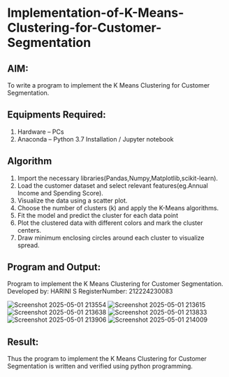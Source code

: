 # Implementation-of-K-Means-Clustering-for-Customer-Segmentation

## AIM:
To write a program to implement the K Means Clustering for Customer Segmentation.

## Equipments Required:
1. Hardware – PCs
2. Anaconda – Python 3.7 Installation / Jupyter notebook

## Algorithm
1. Import the necessary libraries(Pandas,Numpy,Matplotlib,scikit-learn).
2. Load the customer dataset and select relevant features(eg.Annual Income and Spending Score).
3. Visualize the data using a scatter plot.
4. Choose the number of clusters (k) and apply the K-Means algorithms.
5. Fit the model and predict the cluster for each data point
6. Plot the clustered data with different colors and mark the cluster centers.
7. Draw minimum enclosing circles around each cluster to visualize spread. 

## Program and Output:

Program to implement the K Means Clustering for Customer Segmentation.
Developed by: HARINI S
RegisterNumber:  212224230083

![Screenshot 2025-05-01 213554](https://github.com/user-attachments/assets/3594e5b4-9fe0-4c4e-8e13-74c4ddf65d05)
![Screenshot 2025-05-01 213615](https://github.com/user-attachments/assets/dd125cf9-1288-4b73-a412-3d7b56663e5a)
![Screenshot 2025-05-01 213638](https://github.com/user-attachments/assets/81ff68ea-392d-4656-b1af-f4074d5d92a8)
![Screenshot 2025-05-01 213833](https://github.com/user-attachments/assets/a2eeb188-8c00-4f16-bb07-50149be90b37)
![Screenshot 2025-05-01 213906](https://github.com/user-attachments/assets/cbd487a9-4057-40ff-8749-feab26e6b383)
![Screenshot 2025-05-01 214009](https://github.com/user-attachments/assets/9b6a5b2d-9b1e-44f6-9ee9-a0316a3c7425)


## Result:
Thus the program to implement the K Means Clustering for Customer Segmentation is written and verified using python programming.
